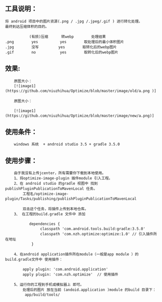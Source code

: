 
## 工具说明：
    将 android 项目中的图片资源(.png / .jpg /.jpeg/.gif ) 进行转化处理。
    最终到达压缩体积的目的。

               (有损)压缩      转webp        处理结果
    .png        yes          yes        取处理后的最小体积图片
    .jpg        没写         yes        取转化后的webp图片
    .gif        no           yes        取转化后的webp图片

## 效果:

        原图大小：
        [![image1](https://github.com/niuzhihua/Optimize/blob/master/image/old/a.png )]

        原图大小：

        [![image1](https://github.com/niuzhihua/Optimize/blob/master/image/new/a.png)]


## 使用条件：
        windows 系统  + android studio 3.5 + gradle 3.5.0

## 使用步骤：
        由于我没有上传jcenter，所有需要你下载到本地使用。
        1、将optimize-image-plugin 插件module 引入工程。
        2、在 android studio 的gradle 视图中 找到  publishPluginPublicationToMavenLocal 任务。
            工程名/optimize-image-plugin/Tasks/publishing/publishPluginPublicationToMavenLocal

            双击这个任务，将插件上传到本地仓库。
        3、 在工程的build.gradle 文件中 添加

               dependencies {
                    classpath 'com.android.tools.build:gradle:3.5.0'
                    classpath 'com.nzh.optimize:optimize:1.0' // 引入插件所在地址
                }

        4、在android application插件所在module（一般是app module ）的build.gradle文件中 使用插件：

            apply plugin: 'com.android.application'
            apply plugin: 'com.nzh.optimize'  // 使用插件

        5、运行你的工程到手机或模拟器上 即可。
            处理后的图片 放在当前 (andoid.application )module 的build 目录下：
             app/build/tools/
